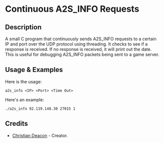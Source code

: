 # Continuous A2S_INFO Requests
## Description
A small C program that continuously sends A2S_INFO requests to a certain IP and port over the UDP protocol using threading. It checks to see if a response is received. If no response is received, it will print out the date. This is useful for debugging A2S_INFO packets being sent to a game server.

## Usage & Examples
Here is the usage:

```
a2s_info <IP> <Port> <Time Out>
```

Here's an example:

```
./a2s_info 92.119.148.30 27015 1
```

## Credits
* [Christian Deacon](https://www.linkedin.com/in/christian-deacon-902042186/) - Creator.